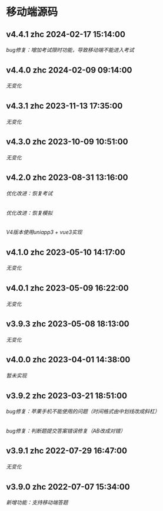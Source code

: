 # 移动端源码
## v4.4.1 zhc 2024-02-17 15:14:00
###### bug修复：增加考试限时功能，导致移动端不能进入考试 

## v4.4.0 zhc 2024-02-09 09:14:00
###### 无变化

## v4.3.1 zhc 2023-11-13 17:35:00
###### 无变化

## v4.3.0 zhc 2023-10-09 10:51:00
###### 无变化

## v4.2.0 zhc 2023-08-31 13:16:00
###### 优化改进：恢复考试
###### 优化改进：恢复模拟
###### V4版本使用uniapp3 + vue3实现

## v4.1.0 zhc 2023-05-10 14:17:00
###### 无变化

## v4.0.1 zhc 2023-05-09 16:22:00
###### 无变化

## v3.9.3 zhc 2023-05-08 18:13:00
###### 无变化

## v4.0.0 zhc 2023-04-01 14:38:00
###### 暂未实现

## v3.9.2 zhc 2023-03-21 18:51:00
###### bug修复：苹果手机不能使用的问题（时间格式由中划线改成斜杠）
###### bug修复：判断题提交答案错误修复（AB改成对错）

## v3.9.1 zhc 2022-07-29 16:47:00
###### 无变化

## v3.9.0 zhc 2022-07-07 15:34:00
###### 新增功能：支持移动端答题